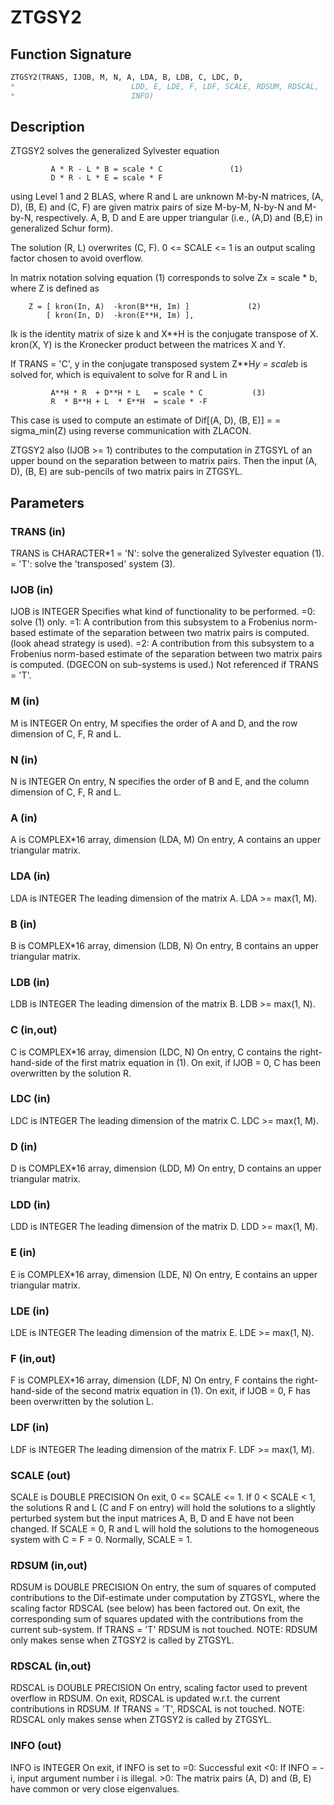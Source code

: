 # ZTGSY2

## Function Signature

```fortran
ZTGSY2(TRANS, IJOB, M, N, A, LDA, B, LDB, C, LDC, D,
*                          LDD, E, LDE, F, LDF, SCALE, RDSUM, RDSCAL,
*                          INFO)
```

## Description


 ZTGSY2 solves the generalized Sylvester equation

             A * R - L * B = scale * C               (1)
             D * R - L * E = scale * F

 using Level 1 and 2 BLAS, where R and L are unknown M-by-N matrices,
 (A, D), (B, E) and (C, F) are given matrix pairs of size M-by-M,
 N-by-N and M-by-N, respectively. A, B, D and E are upper triangular
 (i.e., (A,D) and (B,E) in generalized Schur form).

 The solution (R, L) overwrites (C, F). 0 <= SCALE <= 1 is an output
 scaling factor chosen to avoid overflow.

 In matrix notation solving equation (1) corresponds to solve
 Zx = scale * b, where Z is defined as

        Z = [ kron(In, A)  -kron(B**H, Im) ]             (2)
            [ kron(In, D)  -kron(E**H, Im) ],

 Ik is the identity matrix of size k and X**H is the conjugate transpose of X.
 kron(X, Y) is the Kronecker product between the matrices X and Y.

 If TRANS = 'C', y in the conjugate transposed system Z**H*y = scale*b
 is solved for, which is equivalent to solve for R and L in

             A**H * R  + D**H * L   = scale * C           (3)
             R  * B**H + L  * E**H  = scale * -F

 This case is used to compute an estimate of Dif[(A, D), (B, E)] =
 = sigma_min(Z) using reverse communication with ZLACON.

 ZTGSY2 also (IJOB >= 1) contributes to the computation in ZTGSYL
 of an upper bound on the separation between to matrix pairs. Then
 the input (A, D), (B, E) are sub-pencils of two matrix pairs in
 ZTGSYL.

## Parameters

### TRANS (in)

TRANS is CHARACTER*1 = 'N': solve the generalized Sylvester equation (1). = 'T': solve the 'transposed' system (3).

### IJOB (in)

IJOB is INTEGER Specifies what kind of functionality to be performed. =0: solve (1) only. =1: A contribution from this subsystem to a Frobenius norm-based estimate of the separation between two matrix pairs is computed. (look ahead strategy is used). =2: A contribution from this subsystem to a Frobenius norm-based estimate of the separation between two matrix pairs is computed. (DGECON on sub-systems is used.) Not referenced if TRANS = 'T'.

### M (in)

M is INTEGER On entry, M specifies the order of A and D, and the row dimension of C, F, R and L.

### N (in)

N is INTEGER On entry, N specifies the order of B and E, and the column dimension of C, F, R and L.

### A (in)

A is COMPLEX*16 array, dimension (LDA, M) On entry, A contains an upper triangular matrix.

### LDA (in)

LDA is INTEGER The leading dimension of the matrix A. LDA >= max(1, M).

### B (in)

B is COMPLEX*16 array, dimension (LDB, N) On entry, B contains an upper triangular matrix.

### LDB (in)

LDB is INTEGER The leading dimension of the matrix B. LDB >= max(1, N).

### C (in,out)

C is COMPLEX*16 array, dimension (LDC, N) On entry, C contains the right-hand-side of the first matrix equation in (1). On exit, if IJOB = 0, C has been overwritten by the solution R.

### LDC (in)

LDC is INTEGER The leading dimension of the matrix C. LDC >= max(1, M).

### D (in)

D is COMPLEX*16 array, dimension (LDD, M) On entry, D contains an upper triangular matrix.

### LDD (in)

LDD is INTEGER The leading dimension of the matrix D. LDD >= max(1, M).

### E (in)

E is COMPLEX*16 array, dimension (LDE, N) On entry, E contains an upper triangular matrix.

### LDE (in)

LDE is INTEGER The leading dimension of the matrix E. LDE >= max(1, N).

### F (in,out)

F is COMPLEX*16 array, dimension (LDF, N) On entry, F contains the right-hand-side of the second matrix equation in (1). On exit, if IJOB = 0, F has been overwritten by the solution L.

### LDF (in)

LDF is INTEGER The leading dimension of the matrix F. LDF >= max(1, M).

### SCALE (out)

SCALE is DOUBLE PRECISION On exit, 0 <= SCALE <= 1. If 0 < SCALE < 1, the solutions R and L (C and F on entry) will hold the solutions to a slightly perturbed system but the input matrices A, B, D and E have not been changed. If SCALE = 0, R and L will hold the solutions to the homogeneous system with C = F = 0. Normally, SCALE = 1.

### RDSUM (in,out)

RDSUM is DOUBLE PRECISION On entry, the sum of squares of computed contributions to the Dif-estimate under computation by ZTGSYL, where the scaling factor RDSCAL (see below) has been factored out. On exit, the corresponding sum of squares updated with the contributions from the current sub-system. If TRANS = 'T' RDSUM is not touched. NOTE: RDSUM only makes sense when ZTGSY2 is called by ZTGSYL.

### RDSCAL (in,out)

RDSCAL is DOUBLE PRECISION On entry, scaling factor used to prevent overflow in RDSUM. On exit, RDSCAL is updated w.r.t. the current contributions in RDSUM. If TRANS = 'T', RDSCAL is not touched. NOTE: RDSCAL only makes sense when ZTGSY2 is called by ZTGSYL.

### INFO (out)

INFO is INTEGER On exit, if INFO is set to =0: Successful exit <0: If INFO = -i, input argument number i is illegal. >0: The matrix pairs (A, D) and (B, E) have common or very close eigenvalues.

